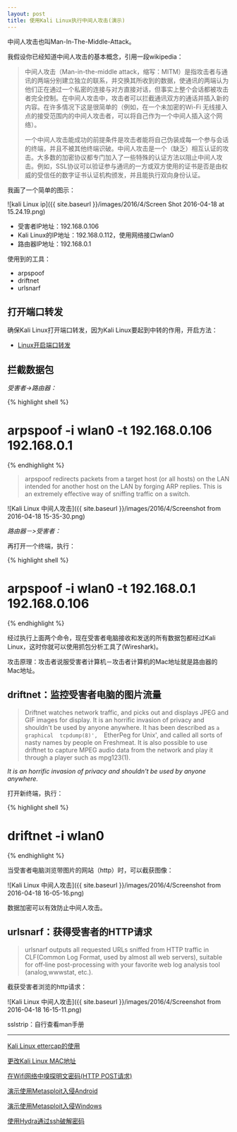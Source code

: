 ```yaml
---
layout: post
title: 使用Kali Linux执行中间人攻击(演示)
---
```


中间人攻击也叫Man-In-The-Middle-Attack。

我假设你已经知道中间人攻击的基本概念，引用一段wikipedia：

> 中间人攻击（Man-in-the-middle attack，缩写：MITM）是指攻击者与通讯的两端分别建立独立的联系，并交换其所收到的数据，使通讯的两端认为他们正在通过一个私密的连接与对方直接对话，但事实上整个会话都被攻击者完全控制。在中间人攻击中，攻击者可以拦截通讯双方的通话并插入新的内容。在许多情况下这是很简单的（例如，在一个未加密的Wi-Fi 无线接入点的接受范围内的中间人攻击者，可以将自己作为一个中间人插入这个网络）。
>
> 一个中间人攻击能成功的前提条件是攻击者能将自己伪装成每一个参与会话的终端，并且不被其他终端识破。中间人攻击是一个（缺乏）相互认证的攻击。大多数的加密协议都专门加入了一些特殊的认证方法以阻止中间人攻击。例如，SSL协议可以验证参与通讯的一方或双方使用的证书是否是由权威的受信任的数字证书认证机构颁发，并且能执行双向身份认证。

我画了一个简单的图示：

![kali Linux ip]({{ site.baseurl }}/images/2016/4/Screen Shot 2016-04-18 at 15.24.19.png)

* 受害者IP地址：192.168.0.106
* Kali Linux的IP地址：192.168.0.112，使用网络接口wlan0
* 路由器IP地址：192.168.0.1

使用到的工具：

* arpspoof
* driftnet
* urlsnarf

## 打开端口转发

确保Kali Linux打开端口转发，因为Kali Linux要起到中转的作用，开启方法：

* [Linux开启端口转发](http://blog.topspeedsnail.com/archives/4384)

## 拦截数据包

*受害者->路由器：*

{% highlight shell %}
# arpspoof -i wlan0 -t 192.168.0.106 192.168.0.1
{% endhighlight %}

> arpspoof redirects packets from a target host (or all hosts) on the LAN intended for another host on the LAN by forging ARP replies. This is an extremely effective way of sniffing traffic on a switch.

![Kali Linux 中间人攻击]({{ site.baseurl }}/images/2016/4/Screenshot from 2016-04-18 15-35-30.png)

*路由器－>受害者：*

再打开一个终端，执行：

{% highlight shell %}
# arpspoof -i wlan0 -t 192.168.0.1 192.168.0.106
{% endhighlight %}

经过执行上面两个命令，现在受害者电脑接收和发送的所有数据包都经过Kali Linux，这时你就可以使用抓包分析工具了(Wireshark)。

攻击原理：攻击者说服受害者计算机－攻击者计算机的Mac地址就是路由器的Mac地址。

## driftnet：监控受害者电脑的图片流量

> Driftnet watches network traffic, and picks out and displays  JPEG  and GIF  images  for  display.  It  is  an horrific invasion of privacy and shouldn't be used by anyone anywhere.  It  has  been  described  as  `a graphical  tcpdump(8)',  `EtherPeg  for  Unix', and called all sorts of nasty names by people on Freshmeat. It is also possible to use driftnet to  capture  MPEG  audio  data  from  the network and play it through a player such as mpg123(1).

*It is an horrific invasion of privacy and shouldn't be used by anyone anywhere.*

打开新终端，执行：

{% highlight shell %}
# driftnet -i wlan0
{% endhighlight %}

当受害者电脑浏览带图片的网站（http）时，可以截获图像：

![Kali Linux 中间人攻击]({{ site.baseurl }}/images/2016/4/Screenshot from 2016-04-18 16-05-16.png)

数据加密可以有效防止中间人攻击。

## urlsnarf：获得受害者的HTTP请求

> urlsnarf  outputs  all  requested URLs sniffed from HTTP traffic in CLF(Common Log Format, used by almost all web servers), suitable for  off‐line  post-processing with your favorite web log analysis tool (analog,wwwstat, etc.).

截获受害者浏览的http请求：

![Kali Linux 中间人攻击]({{ site.baseurl }}/images/2016/4/Screenshot from 2016-04-18 16-15-11.png)

sslstrip：自行查看man手册

************

[Kali Linux ettercap的使用](http://topspeedsnail.com/kali-linux-ettercap-arp-spoof-attack/)

[更改Kali Linux MAC地址](http://blog.topspeedsnail.com/archives/4387)

[在Wifi网络中嗅探明文密码(HTTP POST请求)](http://topspeedsnail.com/wireshark-hack-http-post-password/)

[演示使用Metasploit入侵Android](http://topspeedsnail.com/kali-linux-metasploit-hack-android/)

[演示使用Metasploit入侵Windows](http://topspeedsnail.com/kali-linux-n-hack-windows-xp/)

[使用Hydra通过ssh破解密码](http://topspeedsnail.com/kydra-crack-ssh-and-avoid-attack/)
